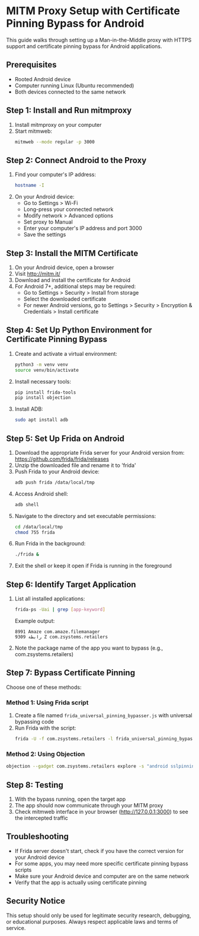 # MITM Proxy Setup with Certificate Pinning Bypass for Android

This guide walks through setting up a Man-in-the-Middle proxy with HTTPS support and certificate pinning bypass for Android applications.

## Prerequisites

- Rooted Android device
- Computer running Linux (Ubuntu recommended)
- Both devices connected to the same network

## Step 1: Install and Run mitmproxy

1. Install mitmproxy on your computer
2. Start mitmweb:
   ```bash
   mitmweb --mode regular -p 3000
   ```

## Step 2: Connect Android to the Proxy

1. Find your computer's IP address:
   ```bash
   hostname -I
   ```
2. On your Android device:
   - Go to Settings > Wi-Fi
   - Long-press your connected network
   - Modify network > Advanced options
   - Set proxy to Manual
   - Enter your computer's IP address and port 3000
   - Save the settings

## Step 3: Install the MITM Certificate

1. On your Android device, open a browser
2. Visit http://mitm.it/
3. Download and install the certificate for Android
4. For Android 7+, additional steps may be required:
   - Go to Settings > Security > Install from storage
   - Select the downloaded certificate
   - For newer Android versions, go to Settings > Security > Encryption & Credentials > Install certificate

## Step 4: Set Up Python Environment for Certificate Pinning Bypass

1. Create and activate a virtual environment:
   ```bash
   python3 -m venv venv
   source venv/bin/activate
   ```
2. Install necessary tools:
   ```bash
   pip install frida-tools
   pip install objection
   ```
3. Install ADB:
   ```bash
   sudo apt install adb
   ```

## Step 5: Set Up Frida on Android

1. Download the appropriate Frida server for your Android version from:
   https://github.com/frida/frida/releases
2. Unzip the downloaded file and rename it to 'frida'
3. Push Frida to your Android device:
   ```bash
   adb push frida /data/local/tmp
   ```
4. Access Android shell:
   ```bash
   adb shell
   ```
5. Navigate to the directory and set executable permissions:
   ```bash
   cd /data/local/tmp
   chmod 755 frida
   ```
6. Run Frida in the background:
   ```bash
   ./frida &
   ```
7. Exit the shell or keep it open if Frida is running in the foreground

## Step 6: Identify Target Application

1. List all installed applications:
   ```bash
   frida-ps -Uai | grep [app-keyword]
   ```
   Example output:
   ```
   8991 Amaze com.amaze.filemanager
   9309 رابطة Z com.zsystems.retailers
   ```
2. Note the package name of the app you want to bypass (e.g., com.zsystems.retailers)

## Step 7: Bypass Certificate Pinning

Choose one of these methods:

### Method 1: Using Frida script
1. Create a file named `frida_universal_pinning_bypasser.js` with universal bypassing code
2. Run Frida with the script:
   ```bash
   frida -U -f com.zsystems.retailers -l frida_universal_pinning_bypasser.js
   ```

### Method 2: Using Objection
```bash
objection --gadget com.zsystems.retailers explore -s "android sslpinning disable"
```

## Step 8: Testing

1. With the bypass running, open the target app
2. The app should now communicate through your MITM proxy
3. Check mitmweb interface in your browser (http://127.0.0.1:3000) to see the intercepted traffic

## Troubleshooting

- If Frida server doesn't start, check if you have the correct version for your Android device
- For some apps, you may need more specific certificate pinning bypass scripts
- Make sure your Android device and computer are on the same network
- Verify that the app is actually using certificate pinning

## Security Notice

This setup should only be used for legitimate security research, debugging, or educational purposes. Always respect applicable laws and terms of service.
